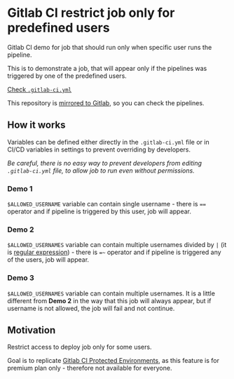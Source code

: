 # Gitlab CI restrict job only for predefined users
Gitlab CI demo for job that should run only when specific user runs the pipeline.

This is to demonstrate a job, that will appear only if the pipelines was triggered by one of the predefined users.

[Check `.gitlab-ci.yml`](https://github.com/JanMikes/gitlab-ci-user-specific-job/blob/main/.gitlab-ci.yml)

This repository is [mirrored to Gitlab](https://gitlab.com/janmikes/gitlab-ci-user-specific-job/activity), so you can check the pipelines.

## How it works

Variables can be defined either directly in the `.gitlab-ci.yml` file or in CI/CD variables in settings to prevent overriding by developers.

*Be careful, there is no easy way to prevent developers from editing `.gitlab-ci.yml` file, to allow job to run even without permissions.*

### Demo 1
`$ALLOWED_USERNAME` variable can contain single username - there is `==` operator and if pipeline is triggered by this user, job will appear.

### Demo 2
`$ALLOWED_USERNAMES` variable can contain multiple usernames divided by `|` (it is [regular expression](https://docs.gitlab.com/ee/ci/jobs/job_control.html#cicd-variable-expressions)) - there is `=~` operator and if pipeline is triggered any of the users, job will appear.

### Demo 3
`$ALLOWED_USERNAMES` variable can contain multiple usernames. It is a little different from **Demo 2** in the way that this job will always appear, but if username is not allowed, the job will fail and not continue.

## Motivation

Restrict access to deploy job only for some users.

Goal is to replicate [Gitlab CI Protected Environments](https://docs.gitlab.com/ee/ci/environments/protected_environments.html), as this feature is for premium plan only - therefore not available for everyone.
